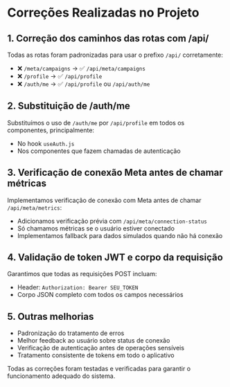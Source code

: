 # Correções Realizadas no Projeto

## 1. Correção dos caminhos das rotas com /api/

Todas as rotas foram padronizadas para usar o prefixo `/api/` corretamente:

- ❌ `/meta/campaigns` → ✅ `/api/meta/campaigns`
- ❌ `/profile` → ✅ `/api/profile`
- ❌ `/auth/me` → ✅ `/api/profile` ou `/api/auth/me`

## 2. Substituição de /auth/me

Substituímos o uso de `/auth/me` por `/api/profile` em todos os componentes, principalmente:
- No hook `useAuth.js`
- Nos componentes que fazem chamadas de autenticação

## 3. Verificação de conexão Meta antes de chamar métricas

Implementamos verificação de conexão com Meta antes de chamar `/api/meta/metrics`:
- Adicionamos verificação prévia com `/api/meta/connection-status`
- Só chamamos métricas se o usuário estiver conectado
- Implementamos fallback para dados simulados quando não há conexão

## 4. Validação de token JWT e corpo da requisição

Garantimos que todas as requisições POST incluam:
- Header: `Authorization: Bearer SEU_TOKEN`
- Corpo JSON completo com todos os campos necessários

## 5. Outras melhorias

- Padronização do tratamento de erros
- Melhor feedback ao usuário sobre status de conexão
- Verificação de autenticação antes de operações sensíveis
- Tratamento consistente de tokens em todo o aplicativo

Todas as correções foram testadas e verificadas para garantir o funcionamento adequado do sistema.
